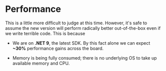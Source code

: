 # Performance

This is a little more difficult to judge at this time. However, it's safe to assume the new version will perform radically better out-of-the-box even if we write terrible code. This is because

* We are on **.NET 9**, the latest SDK. By this fact alone we can expect **~30%** performance gains across the board.

* Memory is being fully consumed; there is no underlying OS to take up available memory and CPU.